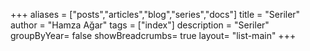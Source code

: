 +++
aliases = ["posts","articles","blog","series","docs"]
title = "Seriler"
author = "Hamza Ağar"
tags = ["index"]
description = "Seriler"
groupByYear= false
showBreadcrumbs= true
layout= "list-main"
+++